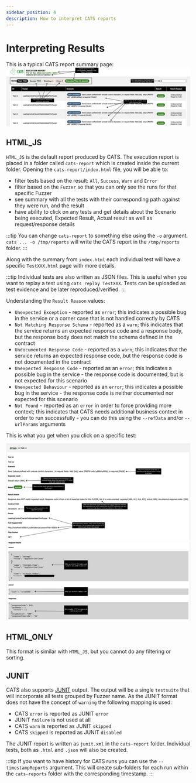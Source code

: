 ```yaml
---
sidebar_position: 4
description: How to interpret CATS reports
---
```


# Interpreting Results

This is a typical CATS report summary page:
![run result](img/index_html.png)

## HTML_JS
`HTML_JS` is the default report produced by CATS. The execution report is placed in a folder called `cats-report` which is created inside the current folder. 
Opening the `cats-report/index.html` file, you will be able to:

- filter tests based on the result: `All`, `Success`, `Warn` and `Error`
- filter based on the `Fuzzer` so that you can only see the runs for that specific Fuzzer
- see summary with all the tests with their corresponding path against they were run, and the result
- have ability to click on any tests and get details about the Scenario being executed, Expected Result, Actual result as well as request/response details

:::tip
You can change `cats-report` to something else using the `-o` argument. `cats ... -o /tmp/reports` will write the CATS report in the `/tmp/reports` folder.
:::

Along with the summary from `index.html` each individual test will have a specific `TestXXX.html` page with more details.

:::tip
Individual tests are also written as JSON files. This is useful when you want to replay a test using `cats replay TestXXX`. 
Tests can be uploaded as test evidence and be later reproduced/verified.
:::

Understanding the `Result Reason` values:
- `Unexpected Exception` - reported as `error`; this indicates a possible bug in the service or a corner case that is not handled correctly by CATS
- `Not Matching Response Schema` - reported as a `warn`; this indicates that the service returns an expected response code and a response body, but the response body does not match the schema defined in the contract
- `Undocumented Response Code` - reported as a `warn`; this indicates that the service returns an expected response code, but the response code is not documented in the contract
- `Unexpected Response Code` - reported as an `error`; this indicates a possible bug in the service - the response code is documented, but is not expected for this scenario
- `Unexpected Behaviour` - reported as an `error`; this indicates a possible bug in the service - the response code is neither documented nor expected for this scenario
- `Not Found` - reported as an `error` in order to force providing more context; this indicates that CATS needs additional business context in order to run successfully - you can do this using the `--refData` and/or `--urlParams` arguments



This is what you get when you click on a specific test:

![test details](img/test_details_1.png)
![test details](img/test_details_2.png)

## HTML_ONLY
This format is similar with `HTML_JS`, but you cannot do any filtering or sorting.

## JUNIT
CATS also supports [JUNIT](https://llg.cubic.org/docs/junit/) output. The output will be a single `testsuite` that will incorporate all tests grouped by Fuzzer name.
As the JUNIT format does not have the concept of `warning` the following mapping is used:

- CATS `error` is reported as JUNIT `error`
- JUNIT `failure` is not used at all
- CATS `warn` is reported as JUNIT `skipped`
- CATS `skipped` is reported as JUNIT `disabled`

The JUNIT report is written as `junit.xml` in the `cats-report` folder. Individual tests, both as `.html` and `.json` will also be created.

:::tip
If you want to have history for CATS runs you can use the `--timestampReports` argument. This will create sub-folders for each run within the `cats-reports` folder with the corresponding timestamp.
:::
